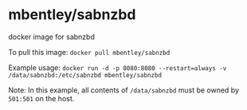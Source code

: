 mbentley/sabnzbd
================

docker image for sabnzbd

To pull this image:
`docker pull mbentley/sabnzbd`

Example usage:
`docker run -d -p 8080:8080 --restart=always -v /data/sabnzbd:/etc/sabnzbd mbentley/sabnzbd`

Note: In this example, all contents of `/data/sabnzbd` must be owned by `501:501` on the host.
